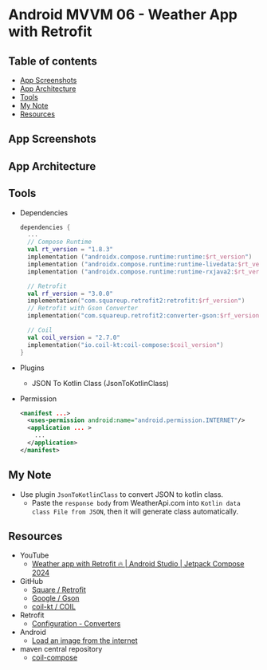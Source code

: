 <!-- omit in toc -->
# Android MVVM 06 - Weather App with Retrofit

<!-- omit in toc -->
## Table of contents

- [App Screenshots](#app-screenshots)
- [App Architecture](#app-architecture)
- [Tools](#tools)
- [My Note](#my-note)
- [Resources](#resources)

## App Screenshots

## App Architecture

## Tools

- Dependencies

  ```kts
  dependencies {
    ...
    // Compose Runtime
    val rt_version = "1.8.3"
    implementation ("androidx.compose.runtime:runtime:$rt_version")
    implementation ("androidx.compose.runtime:runtime-livedata:$rt_version")
    implementation ("androidx.compose.runtime:runtime-rxjava2:$rt_version")

    // Retrofit
    val rf_version = "3.0.0"
    implementation("com.squareup.retrofit2:retrofit:$rf_version")
    // Retrofit with Gson Converter
    implementation("com.squareup.retrofit2:converter-gson:$rf_version")

    // Coil
    val coil_version = "2.7.0"
    implementation("io.coil-kt:coil-compose:$coil_version")
  }
  
  ```

- Plugins
  - JSON To Kotlin Class (JsonToKotlinClass)

- Permission

  ``` xml
  <manifest ...>
    <uses-permission android:name="android.permission.INTERNET"/>
    <application ... >
      ...
    </application>
  </manifest>
  ```

## My Note

- Use plugin `JsonToKotlinClass` to convert JSON to kotlin class.
  - Paste the `response body` from WeatherApi.com into
    `Kotlin data class File from JSON`, then it will generate class
    automatically.

## Resources

- YouTube
  - [Weather app with Retrofit 🔥 | Android Studio | Jetpack Compose 2024](https://youtu.be/Kn6vUH1uJT4?si=zUANLk3E7BbhnyKD)
- GitHub
  - [Square / Retrofit](https://github.com/square/retrofit)
  - [Google / Gson](https://github.com/google/gson)
  - [coil-kt / COIL](https://github.com/coil-kt/coil)
- Retrofit
  - [Configuration - Converters](https://square.github.io/retrofit/configuration/#converters)
- Android
  - [Load an image from the internet](https://developer.android.com/develop/ui/compose/graphics/images/loading)
- maven central repository
  - [coil-compose](https://central.sonatype.com/artifact/io.coil-kt/coil-compose/overview)
